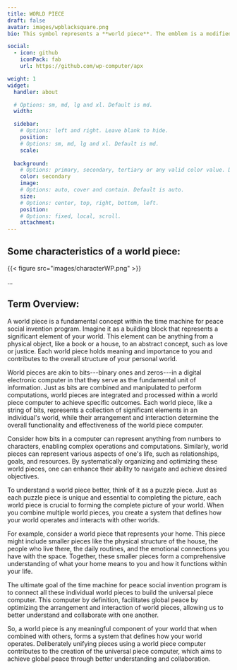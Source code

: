```yaml
---
title: WORLD PIECE
draft: false
avatar: images/wpblacksquare.png
bio: This symbol represents a **world piece**. The emblem is a modified peace sign. It features the traditional circular border with an inverted 'Y' shape inside, symbolizing peace. However, this emblem is distinct because it includes two additional vertical lines that extend from the intersection of the 'Y' shape to the top of the circle. These lines create an overlay that resembles the letter 'W', which stands for 'world', thus combining the concepts of world and peace into a single graphic symbol. This emblem serves as a visual representation of the interconnectedness that unifying world pieces aims to achieve. This symbol is trademarked, but not registered. This symbol may also be used to represent the idealized notion of **world peace**.

social:
  - icon: github
    iconPack: fab
    url: https://github.com/wp-computer/apx

weight: 1
widget:
  handler: about

  # Options: sm, md, lg and xl. Default is md.
  width:

  sidebar:
    # Options: left and right. Leave blank to hide.
    position:
    # Options: sm, md, lg and xl. Default is md.
    scale:
  
  background:
    # Options: primary, secondary, tertiary or any valid color value. Default is primary.
    color: secondary
    image:
    # Options: auto, cover and contain. Default is auto.
    size:
    # Options: center, top, right, bottom, left.
    position:
    # Options: fixed, local, scroll.
    attachment: 
---
```


## Some characteristics of a world piece:

{{< figure src="images/characterWP.png" >}}

...

## Term Overview:

A world piece is a fundamental concept within the time machine for peace social invention program. Imagine it as a building block that represents a significant element of your world. This element can be anything from a physical object, like a book or a house, to an abstract concept, such as love or justice. Each world piece holds meaning and importance to you and contributes to the overall structure of your personal world.

World pieces are akin to bits---binary ones and zeros---in a digital electronic computer in that they serve as the fundamental unit of information. Just as bits are combined and manipulated to perform computations, world pieces are integrated and processed within a world piece computer to achieve specific outcomes. Each world piece, like a string of bits, represents a collection of significant elements in an individual's world, while their arrangement and interaction determine the overall functionality and effectiveness of the world piece computer.

Consider how bits in a computer can represent anything from numbers to characters, enabling complex operations and computations. Similarly, world pieces can represent various aspects of one's life, such as relationships, goals, and resources. By systematically organizing and optimizing these world pieces, one can enhance their ability to navigate and achieve desired objectives.

To understand a world piece better, think of it as a puzzle piece. Just as each puzzle piece is unique and essential to completing the picture, each world piece is crucial to forming the complete picture of your world. When you combine multiple world pieces, you create a system that defines how your world operates and interacts with other worlds.

For example, consider a world piece that represents your home. This piece might include smaller pieces like the physical structure of the house, the people who live there, the daily routines, and the emotional connections you have with the space. Together, these smaller pieces form a comprehensive understanding of what your home means to you and how it functions within your life.

The ultimate goal of the time machine for peace social invention program is to connect all these individual world pieces to build the universal piece computer. This computer by definition, facilitates global peace by optimizing the arrangement and interaction of world pieces, allowing us to better understand and collaborate with one another.

So, a world piece is any meaningful component of your world that when combined with others, forms a system that defines how your world operates. Deliberately unifying pieces using a world piece computer contributes to the creation of the universal piece computer, which aims to achieve global peace through better understanding and collaboration.

